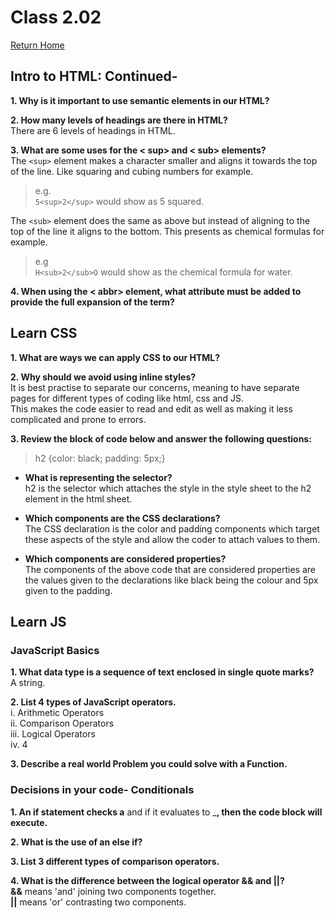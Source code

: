 # Class 2.02

[Return Home](https://rachaelh25.github.io/reading-notes/)

## Intro to HTML: Continued-

**1. Why is it important to use semantic elements in our HTML?**

**2. How many levels of headings are there in HTML?**  
There are 6 levels of headings in HTML.

**3. What are some uses for the < sup> and < sub> elements?**  
The `<sup>` element makes a character smaller and aligns it towards the top of the line. Like squaring and cubing numbers for example.

> e.g.  
> `5<sup>2</sup>` would show as 5 squared.

The `<sub>` element does the same as above but instead of aligning to the top of the line it aligns to the bottom. This presents as chemical formulas for example.

> e.g  
> `H<sub>2</sub>O` would show as the chemical formula for water.

**4. When using the < abbr> element, what attribute must be added to provide the full expansion of the term?**

## Learn CSS

**1. What are ways we can apply CSS to our HTML?**

**2. Why should we avoid using inline styles?**  
It is best practise to separate our concerns, meaning to have separate pages for different types of coding like html, css and JS.  
This makes the code easier to read and edit as well as making it less complicated and prone to errors.

**3. Review the block of code below and answer the following questions:**

> h2 {color: black; padding: 5px;}

- **What is representing the selector?**  
  h2 is the selector which attaches the style in the style sheet to the h2 element in the html sheet.

- **Which components are the CSS declarations?**  
  The CSS declaration is the color and padding components which target these aspects of the style and allow the coder to attach values to them.

- **Which components are considered properties?**  
  The components of the above code that are considered properties are the values given to the declarations like black being the colour and 5px given to the padding.

## Learn JS

### JavaScript Basics

**1. What data type is a sequence of text enclosed in single quote marks?**  
A string.

**2. List 4 types of JavaScript operators.**  
i. Arithmetic Operators  
ii. Comparison Operators  
iii. Logical Operators  
iv. 4

**3. Describe a real world Problem you could solve with a Function.**

### Decisions in your code- Conditionals

**1. An if statement checks a** and if it evaluates to \_**, then the code block will execute.**

**2. What is the use of an else if?**

**3. List 3 different types of comparison operators.**

**4. What is the difference between the logical operator && and ||?**  
**&&** means 'and' joining two components together.  
**||** means 'or' contrasting two components.

